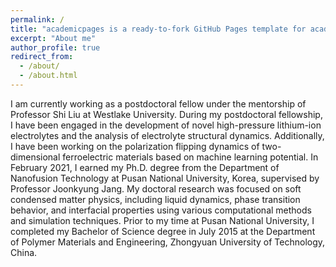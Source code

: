 ```yaml
---
permalink: /
title: "academicpages is a ready-to-fork GitHub Pages template for academic personal websites"
excerpt: "About me"
author_profile: true
redirect_from: 
  - /about/
  - /about.html
---
```


 I am currently working as  a postdoctoral fellow under the mentorship of Professor Shi Liu at Westlake University. During my postdoctoral fellowship, I have been engaged in the development of novel high-pressure lithium-ion electrolytes and the analysis of electrolyte structural dynamics. Additionally, I have been working on the polarization flipping dynamics of two-dimensional ferroelectric materials based on machine learning potential. In February 2021, I earned my Ph.D. degree from the  Department of Nanofusion Technology at Pusan National University, Korea, supervised by Professor Joonkyung Jang. My doctoral research was focused on soft condensed matter physics, including liquid dynamics, phase transition behavior, and interfacial properties using various computational methods and simulation techniques. Prior to my time  at Pusan National University, I completed my Bachelor of Science degree in July 2015 at the Department of Polymer Materials and Engineering, Zhongyuan University of Technology, China.
